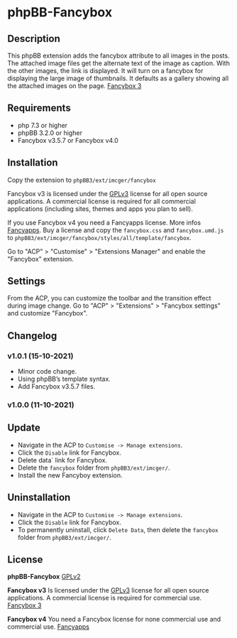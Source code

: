 # phpBB-Fancybox

## Description

This phpBB extension adds the fancybox attribute to all images in the posts. 
The attached image files get the alternate text of the image as caption. With the other images, the link is displayed.
It will turn on a fancybox for displaying the large image of thumbnails.  It defaults as a gallery showing all the attached images on the page. [Fancybox 3](https://fancyapps.com/fancybox)  

## Requirements
- php 7.3 or higher
- phpBB 3.2.0 or higher
- Fancybox v3.5.7 or Fancybox v4.0

## Installation

Copy the extension to `phpBB3/ext/imcger/fancybox`

Fancybox v3 is licensed under the [GPLv3](https://www.gnu.org/licenses/gpl-3.0) license for all open source applications.
A commercial license is required for all commercial applications (including sites, themes and apps you plan to sell).

If you use Fancybox v4 you need a Fancyapps license. More infos [Fancyapps](https://fancyapps.com).
Buy a license and  copy the `fancybox.css` and `fancybox.umd.js` to `phpBB3/ext/imcger/fancybox/styles/all/template/fancybox`.

Go to "ACP" > "Customise" > "Extensions Manager" and enable the "Fancybox" extension.

## Settings

From the ACP, you can customize the toolbar and the transition effect during image change.
Go to "ACP" > "Extensions" > "Fancybox settings" and customize "Fancybox".

## Changelog

### v1.0.1 (15-10-2021)
- Minor code change.
- Using phpBB’s template syntax.
- Add Fancybox v3.5.7 files.

### v1.0.0 (11-10-2021)

## Update
- Navigate in the ACP to `Customise -> Manage extensions`.
- Click the `Disable` link for Fancybox.
- Delete data` link for Fancybox.
- Delete the `fancybox` folder from `phpBB3/ext/imcger/`.
- Install the new Fancyboy extension.
 
## Uninstallation
- Navigate in the ACP to `Customise -> Manage extensions`.
- Click the `Disable` link for Fancybox.
- To permanently uninstall, click `Delete Data`, then delete the `fancybox` folder from `phpBB3/ext/imcger/`.

## License
**phpBB-Fancybox**
[GPLv2](https://www.gnu.org/licenses/old-licenses/gpl-2.0)

**Fancybox v3**
Is licensed under the [GPLv3](https://www.gnu.org/licenses/gpl-3.0) license for all open source applications.
A commercial license is required for commercial use.
[Fancybox 3](https://fancyapps.com/fancybox)

**Fancybox v4** 
You need a Fancybox license for none commercial use and commercial use.
[Fancyapps](https://fancyapps.com)
